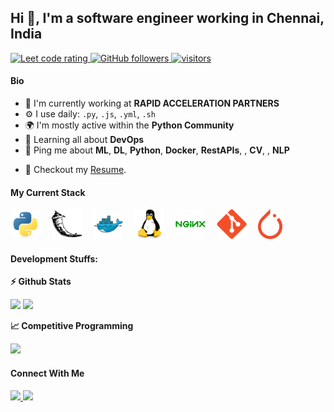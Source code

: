 ## Hi 👋, I'm a software engineer working in Chennai, India

<p align="left">
  <a href="https://leetcode.com/rohan-winsor/">
    <img src="https://cp-logo.vercel.app/leetcode/rohan-winsor/" alt="Leet code rating" />
  </a>
  <a href="https://github.com/rohanwinsor?tab=followers">
    <img alt="GitHub followers" src="https://img.shields.io/github/followers/rohanwinsor?color=green&logo=github">
  </a>
  <a href="https://github.com/rohanwinsor/">
    <img src="https://komarev.com/ghpvc/?username=rohanwinsor" alt="visitors" />
  </a>

</p>

#### Bio

- 🏢 I'm currently working at **RAPID ACCELERATION PARTNERS**
- ⚙️ I use daily: `.py`, `.js`, `.yml`, `.sh`
- 🌍 I'm mostly active within the **Python Community**
- 🌱 Learning all about **DevOps**
- 💬 Ping me about **ML**, **DL**, **Python**, **Docker**, **RestAPIs**, , **CV**, , **NLP** 
<!-- - 📫 Reach me: [twitter.com/rohanwinsor](https://twitter.com/rohanwinsor) -->
- 📝 Checkout my [Resume](files/resume.pdf).

#### My Current Stack

<img height="48" src="img/python-original.svg" alt="python"> &emsp;<img height="48" src="img/pocoo_flask-icon.svg" alt="Django"> &emsp;<img height="48" src="img/docker-original.svg" alt="Docker"> &emsp;<img height="48" src="img/linux-original.svg" alt="linux"> &emsp;<img height="48" src="img/nginx-original.svg" alt="nginx"> &emsp;<img height="48" src="img/git-original.svg" alt="git"> &emsp;<img height="48" src="img/PyTorch_logo_icon.svg" alt="git">

#### Development Stuffs:

<b>⚡ Github Stats</b>
<p float="left">
<img height="180em" src="https://github-readme-stats.vercel.app/api?username=rohanwinsor&show_icons=true&hide_border=true&&count_private=true&include_all_commits=true" /> 
<img height="180em" src="https://github-readme-stats.vercel.app/api/top-langs/?username=rohanwinsor&show_icons=true&hide_border=true&layout=compact&langs_count=8"/>
</p>

<b>&#128200; Competitive Programming</b>
<p float="left">
<img height="273em" src="https://leetcard.jacoblin.cool/rohan-winsor?theme=light&font=Karma&ext=contest" />
</p>

#### Connect With Me

<p left="center">
<a href="https://www.linkedin.com/in/rohan-winsor-a80547161/">
  <img src="https://img.shields.io/badge/linkedin-%230077B5.svg?&style=for-the-badge&logo=linkedin&logoColor=white" height=25>
</a> 
<a href="mailto:rohan.w.charles@gmail.com">
  <img src="	https://img.shields.io/badge/Gmail-D14836?style=for-the-badge&logo=gmail&logoColor=white" height=25>
</a>
</p>
